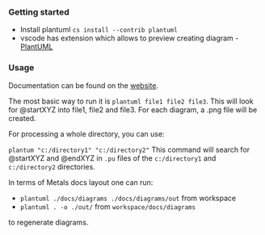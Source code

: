 ### Getting started

- Install plantuml `cs install --contrib plantuml`
- vscode has extension which allows to preview creating diagram - [PlantUML](https://marketplace.visualstudio.com/items?itemName=jebbs.plantuml)

### Usage

Documentation can be found on the [website](https://plantuml.com/command-line).

The most basic way to run it is `plantuml file1 file2 file3`. This will look for @startXYZ into file1, file2 and file3. For each diagram, a .png file will be created.

For processing a whole directory, you can use:

`plantum "c:/directory1" "c:/directory2"`
This command will search for @startXYZ and @endXYZ in `.pu` files of the `c:/directory1` and `c:/directory2` directories.

In terms of Metals docs layout one can run:

- `plantuml ./docs/diagrams ./docs/diagrams/out` from workspace
- `plantuml . -o ./out/` from `workspace/docs/diagrams`

to regenerate diagrams.
